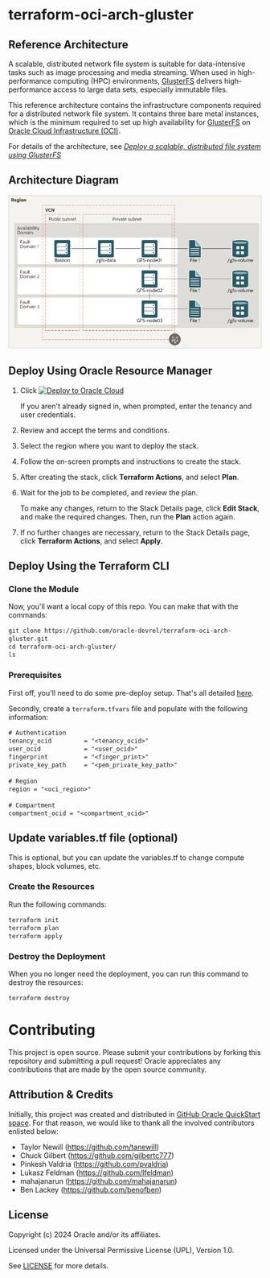 # terraform-oci-arch-gluster

## Reference Architecture

A scalable, distributed network file system is suitable for data-intensive tasks such as image processing and media streaming. When used in high-performance computing (HPC) environments, [GlusterFS](https://www.gluster.org/) delivers high-performance access to large data sets, especially immutable files.

This reference architecture contains the infrastructure components required for a distributed network file system. It contains three bare metal instances, which is the minimum required to set up high availability for [GlusterFS](https://www.gluster.org/) on [Oracle Cloud Infrastructure (OCI)](https://cloud.oracle.com/en_US/cloud-infrastructure).

For details of the architecture, see [_Deploy a scalable, distributed file system using GlusterFS_](https://docs.oracle.com/en/solutions/deploy-glusterfs/index.html)

## Architecture Diagram 

![](./images/glusterfs-oci.png)
 
## Deploy Using Oracle Resource Manager

1. Click [![Deploy to Oracle Cloud](https://oci-resourcemanager-plugin.plugins.oci.oraclecloud.com/latest/deploy-to-oracle-cloud.svg)](https://cloud.oracle.com/resourcemanager/stacks/create?region=home&zipUrl=https://github.com/oracle-devrel/terraform-oci-arch-gluster/releases/latest/download/terraform-oci-arch-gluster-stack-latest.zip)

    If you aren't already signed in, when prompted, enter the tenancy and user credentials.

2. Review and accept the terms and conditions.

3. Select the region where you want to deploy the stack.

4. Follow the on-screen prompts and instructions to create the stack.

5. After creating the stack, click **Terraform Actions**, and select **Plan**.

6. Wait for the job to be completed, and review the plan.

    To make any changes, return to the Stack Details page, click **Edit Stack**, and make the required changes. Then, run the **Plan** action again.

7. If no further changes are necessary, return to the Stack Details page, click **Terraform Actions**, and select **Apply**. 

## Deploy Using the Terraform CLI

### Clone the Module
Now, you'll want a local copy of this repo.  You can make that with the commands:

    git clone https://github.com/oracle-devrel/terraform-oci-arch-gluster.git
    cd terraform-oci-arch-gluster/
    ls

### Prerequisites
First off, you'll need to do some pre-deploy setup.  That's all detailed [here](https://github.com/cloud-partners/oci-prerequisites).

Secondly, create a `terraform.tfvars` file and populate with the following information:

```
# Authentication
tenancy_ocid         = "<tenancy_ocid>"
user_ocid            = "<user_ocid>"
fingerprint          = "<finger_print>"
private_key_path     = "<pem_private_key_path>"

# Region
region = "<oci_region>"

# Compartment
compartment_ocid = "<compartment_ocid>"

````    

## Update variables.tf file (optional)
This is optional, but you can update the variables.tf to change compute shapes, block volumes, etc. 

### Create the Resources
Run the following commands:

    terraform init
    terraform plan
    terraform apply

### Destroy the Deployment
When you no longer need the deployment, you can run this command to destroy the resources:

    terraform destroy

# Contributing
This project is open source.  Please submit your contributions by forking this repository and submitting a pull request!  Oracle appreciates any contributions that are made by the open source community.

## Attribution & Credits
Initially, this project was created and distributed in [GitHub Oracle QuickStart space](https://github.com/oracle-quickstart). For that reason, we would like to thank all the involved contributors enlisted below:
- Taylor Newill (https://github.com/tanewill)
- Chuck Gilbert (https://github.com/gilbertc777)
- Pinkesh Valdria (https://github.com/pvaldria)
- Lukasz Feldman (https://github.com/lfeldman)
- mahajanarun (https://github.com/mahajanarun)
- Ben Lackey (https://github.com/benofben)

## License
Copyright (c) 2024 Oracle and/or its affiliates.

Licensed under the Universal Permissive License (UPL), Version 1.0.

See [LICENSE](LICENSE.txt) for more details.

